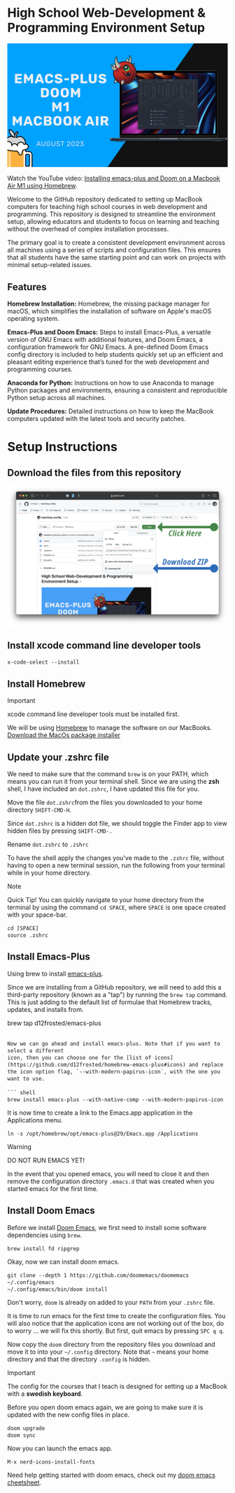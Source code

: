 # High School Web-Development & Programming Environment Setup

![Doom Emacs Setup](/assets/emacs_install_emacs-plus-doom.png)

Watch the YouTube video: [Installing emacs-plus and Doom on a Macbook Air M1 using Homebrew](https://www.youtube.com/embed/A6SxH9lUWV0?si=7_F8CXkxaoP9RtQm).

Welcome to the GitHub repository dedicated to setting up MacBook computers for teaching high school courses in web development and programming. This repository is designed to streamline the environment setup, allowing educators and students to focus on learning and teaching without the overhead of complex installation processes.

The primary goal is to create a consistent development environment across all machines using a series of scripts and configuration files. This ensures that all students have the same starting point and can work on projects with minimal setup-related issues.

## Features

**Homebrew Installation:** Homebrew, the missing package manager for macOS, which simplifies the installation of software on Apple's macOS operating system.

**Emacs-Plus and Doom Emacs:** Steps to install Emacs-Plus, a versatile version of GNU Emacs with additional features, and Doom Emacs, a configuration framework for GNU Emacs. A pre-defined Doom Emacs config directory is included to help students quickly set up an efficient and pleasant editing experience that’s tuned for the web development and programming courses.

**Anaconda for Python:** Instructions on how to use Anaconda to manage Python packages and environments, ensuring a consistent and reproducible Python setup across all machines.

**Update Procedures:** Detailed instructions on how to keep the MacBook computers updated with the latest tools and security patches.

# Setup Instructions

## Download the files from this repository

![Download the repository setup files](/assets/mho-teaching-config.png)

## Install xcode command line developer tools

``` shell
x-code-select --install
```

## Install Homebrew

> [!IMPORTANT]
> xcode command line developer tools must be installed first.

We will be using [Homebrew](https://brew.sh) to manage the software on our MacBooks.  
[Download the MacOs package installer](https://github.com/Homebrew/brew/releases/latest)

## Update your .zshrc file

We need to make sure that the command `brew` is on your PATH, which means you can run it 
from your terminal shell.  Since we are using the **zsh** shell, 
I have included an `dot.zshrc`, I have updated this file for you.

Move the file `dot.zshrc`from the files you downloaded to your home directory `SHIFT-CMD-H`.

Since `dot.zshrc` is a hidden dot file, we should toggle the Finder app to view hidden 
files by pressing `SHIFT-CMD-.`

Rename `dot.zshrc` to `.zshrc`

To have the shell apply the changes you've made to the `.zshrc` file, without having to open a new terminal session, run the following from your terminal while in your home directory.

> [!NOTE]
> Quick Tip!  You can quickly navigate to your home directory from the terminal by using the command `cd SPACE`, where `SPACE` is one space created with your space-bar.

``` shell
cd [SPACE]
source .zshrc
```

## Install Emacs-Plus

Using brew to install [emacs-plus](https://github.com/d12frosted/homebrew-emacs-plus).

Since we are installing from a GitHub repository, we will need to add this a third-party repository 
(known as a "tap") by running the `brew tap` command. This is just adding to the default list of formulae that Homebrew tracks, updates, and installs from.

brew tap d12frosted/emacs-plus
```

Now we can go ahead and install emacs-plus. Note that if you want to select a different
icon, then you can choose one for the [list of icons](https://github.com/d12frosted/homebrew-emacs-plus#icons) and replace the icon option flag, `--with-modern-papirus-icon`, with the one you want to use.

``` shell
brew install emacs-plus --with-native-comp --with-modern-papirus-icon
```

It is now time to create a link to the Emacs.app application in the Applications menu.

``` shell
ln -s /opt/homebrew/opt/emacs-plus@29/Emacs.app /Applications
```

> [!WARNING]
> DO NOT RUN EMACS YET!

In the event that you opened emacs, you will need to close it and then remove the configuration directory `.emacs.d` that was created when you started emacs for the first time.

## Install Doom Emacs

Before we install [Doom Emacs](https://github.com/doomemacs/doomemacs), we first need 
to install some software dependencies using `brew`.

``` shell
brew install fd ripgrep
```

Okay, now we can install doom emacs.
``` shell
git clone --depth 1 https://github.com/doomemacs/doomemacs ~/.config/emacs
~/.config/emacs/bin/doom install
```

Don't worry, `doom` is already on added to your `PATH` from your `.zshrc` file.

It is time to run emacs for the first time to create the configuration files.  You will also notice that the application icons are not working out of the box, do to worry ... we will fix this shortly.  But first, quit emacs by pressing `SPC q q`.

Now copy the `doom` directory from the repository files you download and move it to into your `~/.config` directory.  Note that `~` means your home directory and that the directory `.config` is hidden.  

>[!IMPORTANT]
The config for the courses that I teach is designed for setting up a MacBook with a **swedish keyboard**.

Before you open doom emacs again, we are going to make sure it is updated with the new config files in place.

``` shell
doom upgrade
doom sync
```

Now you can launch the emacs app.

``` emacs-lisp
M-x nerd-icons-install-fonts
```

Need help getting started with doom emacs, check out my [doom emacs cheetsheet](https://github.com/mholson/mho_bespoke_notes#doom-emacs-cheatsheet).

